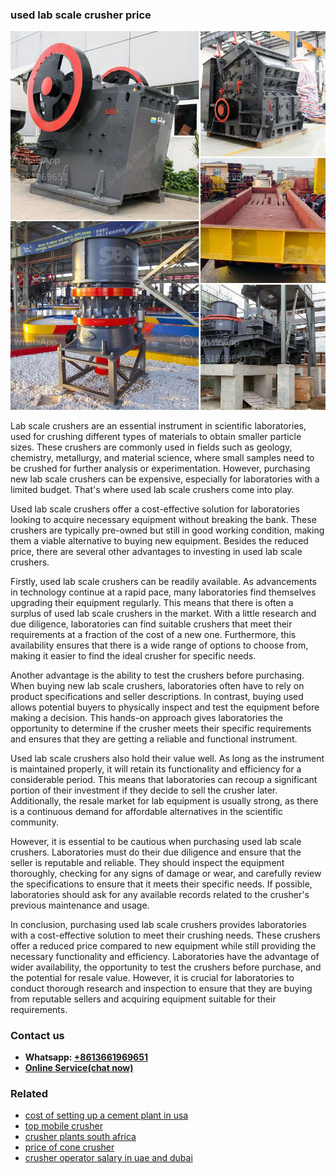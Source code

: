 <h3>used lab scale crusher price</h3><img src='1708497148.jpg' alt=''><p>Lab scale crushers are an essential instrument in scientific laboratories, used for crushing different types of materials to obtain smaller particle sizes. These crushers are commonly used in fields such as geology, chemistry, metallurgy, and material science, where small samples need to be crushed for further analysis or experimentation. However, purchasing new lab scale crushers can be expensive, especially for laboratories with a limited budget. That's where used lab scale crushers come into play.</p><p>Used lab scale crushers offer a cost-effective solution for laboratories looking to acquire necessary equipment without breaking the bank. These crushers are typically pre-owned but still in good working condition, making them a viable alternative to buying new equipment. Besides the reduced price, there are several other advantages to investing in used lab scale crushers.</p><p>Firstly, used lab scale crushers can be readily available. As advancements in technology continue at a rapid pace, many laboratories find themselves upgrading their equipment regularly. This means that there is often a surplus of used lab scale crushers in the market. With a little research and due diligence, laboratories can find suitable crushers that meet their requirements at a fraction of the cost of a new one. Furthermore, this availability ensures that there is a wide range of options to choose from, making it easier to find the ideal crusher for specific needs.</p><p>Another advantage is the ability to test the crushers before purchasing. When buying new lab scale crushers, laboratories often have to rely on product specifications and seller descriptions. In contrast, buying used allows potential buyers to physically inspect and test the equipment before making a decision. This hands-on approach gives laboratories the opportunity to determine if the crusher meets their specific requirements and ensures that they are getting a reliable and functional instrument.</p><p>Used lab scale crushers also hold their value well. As long as the instrument is maintained properly, it will retain its functionality and efficiency for a considerable period. This means that laboratories can recoup a significant portion of their investment if they decide to sell the crusher later. Additionally, the resale market for lab equipment is usually strong, as there is a continuous demand for affordable alternatives in the scientific community.</p><p>However, it is essential to be cautious when purchasing used lab scale crushers. Laboratories must do their due diligence and ensure that the seller is reputable and reliable. They should inspect the equipment thoroughly, checking for any signs of damage or wear, and carefully review the specifications to ensure that it meets their specific needs. If possible, laboratories should ask for any available records related to the crusher's previous maintenance and usage.</p><p>In conclusion, purchasing used lab scale crushers provides laboratories with a cost-effective solution to meet their crushing needs. These crushers offer a reduced price compared to new equipment while still providing the necessary functionality and efficiency. Laboratories have the advantage of wider availability, the opportunity to test the crushers before purchase, and the potential for resale value. However, it is crucial for laboratories to conduct thorough research and inspection to ensure that they are buying from reputable sellers and acquiring equipment suitable for their requirements.</p><h3>Contact us</h3><ul><li><strong>Whatsapp:&nbsp;<a href="https://wa.me/8613661969651">+8613661969651</a></strong></li><li><a href="https://swt.shibang-china.com/?git&amp;zhl&amp;used lab scale crusher price"><strong>Online Service(chat now)</strong></a></li></ul><h3>Related</h3><ul><li><a href='cost of setting up a cement plant in usa.md'>cost of setting up a cement plant in usa</a></li><li><a href='top mobile crusher.md'>top mobile crusher</a></li><li><a href='crusher plants south africa.md'>crusher plants south africa</a></li><li><a href='price of cone crusher.md'>price of cone crusher</a></li><li><a href='crusher operator salary in uae and dubai.md'>crusher operator salary in uae and dubai</a></li></ul>